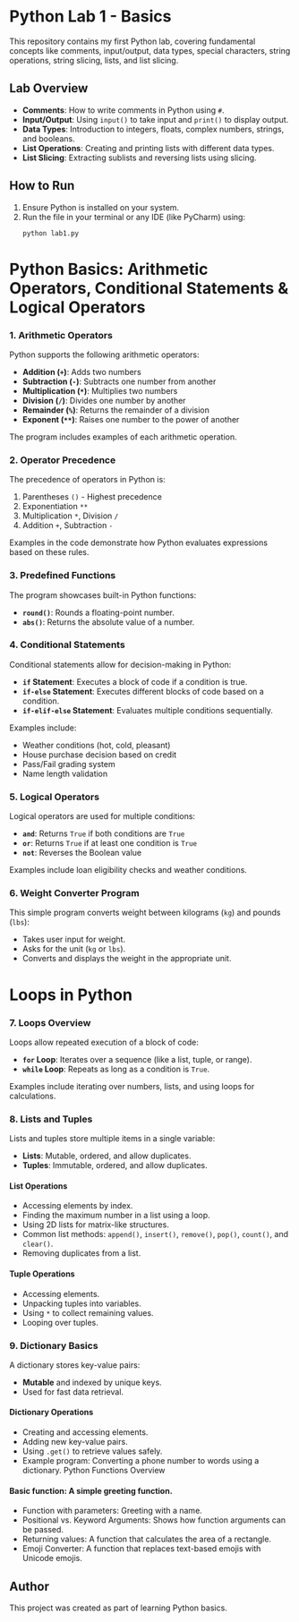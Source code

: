 # Python Lab 1 - Basics

This repository contains my first Python lab, covering fundamental concepts like comments, input/output, data types, special characters, string operations, string slicing, lists, and list slicing.

## Lab Overview
- **Comments**: How to write comments in Python using `#`.  
- **Input/Output**: Using `input()` to take input and `print()` to display output.  
- **Data Types**: Introduction to integers, floats, complex numbers, strings, and booleans.  
- **List Operations**: Creating and printing lists with different data types.  
- **List Slicing**: Extracting sublists and reversing lists using slicing.

## How to Run
1. Ensure Python is installed on your system.  
2. Run the file in your terminal or any IDE (like PyCharm) using:  
   ```bash
   python lab1.py
   ```

# Python Basics: Arithmetic Operators, Conditional Statements & Logical Operators

### 1. Arithmetic Operators
Python supports the following arithmetic operators:
- **Addition (`+`)**: Adds two numbers
- **Subtraction (`-`)**: Subtracts one number from another
- **Multiplication (`*`)**: Multiplies two numbers
- **Division (`/`)**: Divides one number by another
- **Remainder (`%`)**: Returns the remainder of a division
- **Exponent (`**`)**: Raises one number to the power of another

The program includes examples of each arithmetic operation.

### 2. Operator Precedence
The precedence of operators in Python is:
1. Parentheses `()` - Highest precedence
2. Exponentiation `**`
3. Multiplication `*`, Division `/`
4. Addition `+`, Subtraction `-`

Examples in the code demonstrate how Python evaluates expressions based on these rules.

### 3. Predefined Functions
The program showcases built-in Python functions:
- **`round()`**: Rounds a floating-point number.
- **`abs()`**: Returns the absolute value of a number.

### 4. Conditional Statements
Conditional statements allow for decision-making in Python:
- **`if` Statement**: Executes a block of code if a condition is true.
- **`if-else` Statement**: Executes different blocks of code based on a condition.
- **`if-elif-else` Statement**: Evaluates multiple conditions sequentially.

Examples include:
- Weather conditions (hot, cold, pleasant)
- House purchase decision based on credit
- Pass/Fail grading system
- Name length validation

### 5. Logical Operators
Logical operators are used for multiple conditions:
- **`and`**: Returns `True` if both conditions are `True`
- **`or`**: Returns `True` if at least one condition is `True`
- **`not`**: Reverses the Boolean value

Examples include loan eligibility checks and weather conditions.

### 6. Weight Converter Program
This simple program converts weight between kilograms (`kg`) and pounds (`lbs`):
- Takes user input for weight.
- Asks for the unit (`kg` or `lbs`).
- Converts and displays the weight in the appropriate unit.

# Loops in Python
### 7. Loops Overview
Loops allow repeated execution of a block of code:
- **`for` Loop**: Iterates over a sequence (like a list, tuple, or range).
- **`while` Loop**: Repeats as long as a condition is `True`.

Examples include iterating over numbers, lists, and using loops for calculations.

### 8. Lists and Tuples
Lists and tuples store multiple items in a single variable:
- **Lists**: Mutable, ordered, and allow duplicates.
- **Tuples**: Immutable, ordered, and allow duplicates.

#### List Operations
- Accessing elements by index.
- Finding the maximum number in a list using a loop.
- Using 2D lists for matrix-like structures.
- Common list methods: `append()`, `insert()`, `remove()`, `pop()`, `count()`, and `clear()`.
- Removing duplicates from a list.

#### Tuple Operations
- Accessing elements.
- Unpacking tuples into variables.
- Using `*` to collect remaining values.
- Looping over tuples.

### 9. Dictionary Basics
A dictionary stores key-value pairs:
- **Mutable** and indexed by unique keys.
- Used for fast data retrieval.

#### Dictionary Operations
- Creating and accessing elements.
- Adding new key-value pairs.
- Using `.get()` to retrieve values safely.
- Example program: Converting a phone number to words using a dictionary.
  Python Functions Overview

#### Basic function: A simple greeting function.

- Function with parameters: Greeting with a name.
- Positional vs. Keyword Arguments: Shows how function arguments can be passed.
- Returning values: A function that calculates the area of a rectangle.
- Emoji Converter: A function that replaces text-based emojis with Unicode emojis.

## Author
This project was created as part of learning Python basics.

